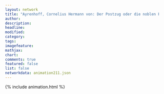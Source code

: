 ```yaml
---
layout: network
title: "Ayrenhoff, Cornelius Hermann von: Der Postzug oder die noblen Passionen (1769)"
author:
description:
headline:
modified:
category:
tags:
imagefeature: 
mathjax: 
chart: 
comments: true
featured: false
list: false
networkdata: animation211.json
---
```

{% include animation.html %}
